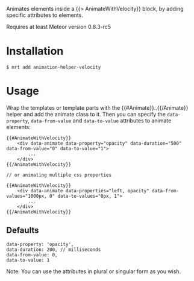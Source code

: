 Animates elements inside a {{> AnimateWithVelocity}} block, by adding specific attributes to elements.

Requires at least Meteor version 0.8.3-rc5
<!-- Demo: http://templatesession2demo.meteor.com -->

Installation
============

    $ mrt add animation-helper-velocity

Usage
=====


Wrap the templates or template parts with the {{#Animate}}..{{/Animate}} helper and add the animate class to it. Then you can specify the `data-property`, `data-from-value` and `data-to-value` attributes to animate elements:

	{{#AnimateWithVelocity}}
		<div data-animate data-property="opacity" data-duration="500" data-from-value="0" data-to-value="1">
			...
		</div>
	{{/AnimateWithVelocity}}

	// or animating multiple css properties

	{{#AnimateWithVelocity}}
		<div data-animate data-properties="left, opacity" data-from-values="1000px, 0" data-to-values="0px, 1">
			...
		</div>
	{{/AnimateWithVelocity}}

## Defaults
	data-property: 'opacity',
	data-duration: 200, // milliseconds
	data-from-value: 0,
	data-to-value: 1

Note: You can use the attributes in plural or singular form as you wish.
